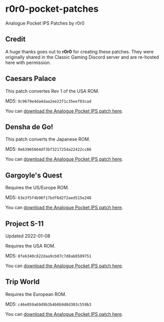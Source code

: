 # r0r0-pocket-patches
Analogue Pocket IPS Patches by r0r0

## Credit

A huge thanks goes out to **r0r0** for creating these patches. They were originally shared in the Classic Gaming Discord server and are re-hosted here with permission.

## Caesars Palace

This patch convertes Rev 1 of the USA ROM.

MD5: `9c9679e4da4daa2ee22f1c35eef03cad`

You can [download the Analogue Pocket IPS patch here](https://github.com/jduckett95/misc-pocket-patches/raw/main/caesars_palace_usa_rev_a_pocket-9c9679e4da4daa2ee22f1c35eef03cad.ips).

## Densha de Go!

This patch converts the Japanese ROM.

MD5: `0e63965664df3bf3217254a22422cc86`

You can [download the Analogue Pocket IPS patch here](https://github.com/jduckett95/misc-pocket-patches/raw/main/densha-de-go-pocket-patch-0e63965664df3bf3217254a22422cc86.ips).

## Gargoyle's Quest

Requires the US/Europe ROM.

MD5: `63e3f5f4b90f17bdf6d2f2aed515e248`

You can [download the Analogue Pocket IPS patch here](https://github.com/jduckett95/misc-pocket-patches/raw/main/Gargoyles-Quest-USA-EU-63e3f5f4b90f17bdf6d2f2aed515e248.ips).

## Project S-11

Updated 2022-01-08

Requires the USA ROM.

MD5: `8fe6340c822daa9cb07c7d8ab8509751`

You can [download the Analogue Pocket IPS patch here](https://github.com/jduckett95/misc-pocket-patches/raw/main/project-s-11-pocket-8fe6340c822daa9cb07c7d8ab8509751-v2.ips).

## Trip World

Requires the European ROM.

MD5: `c46e059a69d9b3b4b0b9d8d303c559b3`

You can [download the Analogue Pocket IPS patch here](https://github.com/jduckett95/misc-pocket-patches/raw/main/trip-world-eu.ips).
